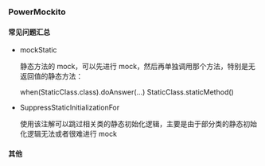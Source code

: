 ### PowerMockito

#### 常见问题汇总

- mockStatic

    静态方法的 mock，可以先进行 mock，然后再单独调用那个方法，特别是无返回值的静态方法：
    
    when(StaticClass.class).doAnswer(...)
    StaticClass.staticMethod()

- SuppressStaticInitializationFor
    
    使用该注解可以跳过相关类的静态初始化逻辑，主要是由于部分类的静态初始化逻辑无法或者很难进行 mock

#### 其他